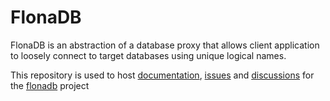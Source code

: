 # FlonaDB
FlonaDB is an abstraction of a database proxy that allows client application to loosely connect to target databases
using unique logical names.

This repository is used to host [documentation](docs/README.md), [issues](https://github.com/flonadb/flonadb/issues) and 
[discussions](https://github.com/flonadb/flonadb/discussions) for the [flonadb](http://flonadb.com) project
